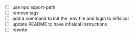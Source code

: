 - [ ] use npx export-path
- [ ] remove <file path="packages/system/src/main.ts" /> tags
- [ ] add a command to init the .env file and login to infisical
- [ ] update README to have infisical instructions
- [ ] rewrite
